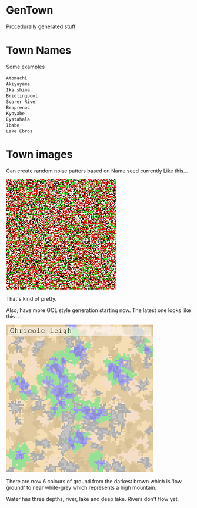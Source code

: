 # GenTown
Procedurally generated stuff
# Town Names
Some examples
```
Atomachi
Akiyayama
Ika shima
Bridlingpool
Scarer River
Braprenoc
Kyoyabe
Eystahala
Ibabe
Lake Ebros
```
# Town images
Can create random noise patters based on Name seed currently
Like this... 

![random noise](https://github.com/TheRealCodeBeard/gentown/blob/master/images/test.png)

That's kind of pretty.

Also, have more GOL style generation starting now.
The latest one looks like this ...

![desert wasteland](https://github.com/TheRealCodeBeard/gentown/blob/master/images/map.png)

There are now 6 colours of ground from the darkest brown which is 'low ground' to near white-grey which represents a high mountain.

Water has three depths, river, lake and deep lake. Rivers don't flow yet.